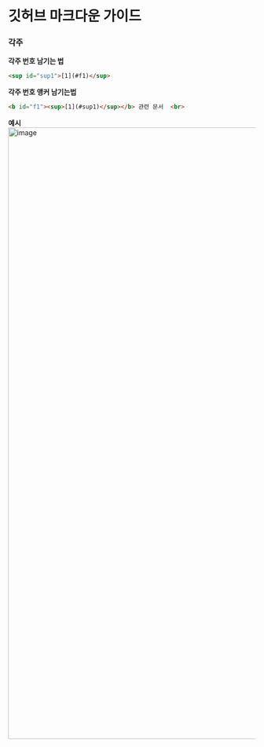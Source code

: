 # 깃허브 마크다운 가이드

### 각주

**각주 번호 남기는 법**
```html
<sup id="sup1">[1](#f1)</sup> 
```

**각주 번호 앵커 남기는법**
```html
<b id="f1"><sup>[1](#sup1)</sup></b> 관련 문서  <br>
```

**예시**
<img width="1246" alt="image" src="https://user-images.githubusercontent.com/10377550/158632459-26fe8944-a62b-4660-8e16-d4da9424792a.png">

